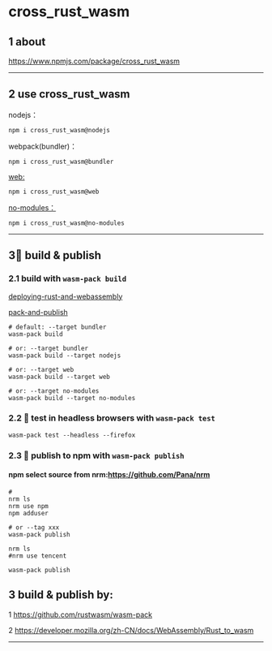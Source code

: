 # cross_rust_wasm
## 1 about

https://www.npmjs.com/package/cross_rust_wasm

---

## 2 use cross_rust_wasm
nodejs：
```shell
npm i cross_rust_wasm@nodejs
```

webpack(bundler)：
```shell
npm i cross_rust_wasm@bundler
```

[web:](https://rustwasm.github.io/docs/wasm-bindgen/examples/without-a-bundler.html)
```shell
npm i cross_rust_wasm@web
```
[no-modules：](https://rustwasm.github.io/docs/wasm-bindgen/examples/without-a-bundler.html)
```shell
npm i cross_rust_wasm@no-modules
```

---

## 3🚴 build & publish
### 2.1 build with `wasm-pack build`

[deploying-rust-and-webassembly](https://rustwasm.github.io/docs/wasm-bindgen/reference/deployment.html)

[pack-and-publish](https://rustwasm.github.io/wasm-pack/book/commands/pack-and-publish.html)
```
# default: --target bundler
wasm-pack build

# or: --target bundler
wasm-pack build --target nodejs

# or: --target web
wasm-pack build --target web

# or: --target no-modules
wasm-pack build --target no-modules

```

### 2.2 🔬 test in headless browsers with `wasm-pack test`

```
wasm-pack test --headless --firefox
```

### 2.3 🎁 publish to npm with `wasm-pack publish`
#### npm select source from nrm:https://github.com/Pana/nrm
```shell
# 
nrm ls
nrm use npm
npm adduser

# or --tag xxx
wasm-pack publish

nrm ls
#nrm use tencent
```

```
wasm-pack publish
```

## 3 build & publish by:
1 https://github.com/rustwasm/wasm-pack

2 https://developer.mozilla.org/zh-CN/docs/WebAssembly/Rust_to_wasm

---
